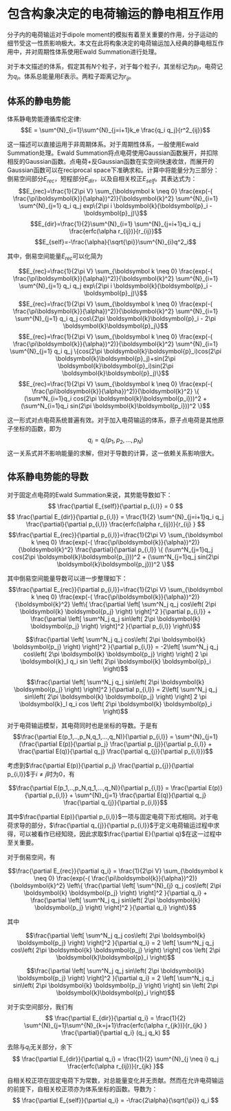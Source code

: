 # 包含构象决定的电荷输运的静电相互作用

分子内的电荷输运对于dipole moment的模拟有着至关重要的作用，分子运动的细节受这一性质影响极大。本文在此将构象决定的电荷输运加入经典的静电相互作用中，并对周期性体系使用Ewald Summation进行处理。

对于本文描述的体系，假定其有$N$个粒子，对于每个粒子$i$，其坐标记为$p_i$，电荷记为$q_i$。体系总能量用$E$表示。两粒子距离记为$r_{ij}$。

## 体系的静电势能

体系静电势能遵循库伦定律:
$$E = \sum^{N}_{i=1}\sum^{N}_{j=i+1}k_e \frac{q_i q_j}{r^2_{ij}}$$

这一描述可以直接运用于非周期体系。对于周期性体系，一般使用Ewald Summation处理。Ewald Summation将点电荷使用Gaussian函数展开，并扣除相反的Gaussian函数。点电荷+反Gaussian函数在实空间快速收敛，而展开的Gaussian函数可以在reciprocal space下准确求和。计算中将能量分为三部分：倒易空间部分$E_{rec}$，短程部分$E_{dir}$，以及自相关校正$E_{self}$。其表达式为：
$$E_{rec}=\frac{1}{2\pi V} \sum_{\boldsymbol k \neq 0} \frac{exp(-( \frac{\pi\boldsymbol{k}}{\alpha})^2)}{\boldsymbol{k}^2} \sum^{N}_{i=1} \sum^{N}_{j=1} q_i q_j exp\{2\pi i \boldsymbol{k}(\boldsymbol{p}_i - \boldsymbol{p}_j)\}$$
$$E_{dir}=\frac{1}{2}\sum^{N}_{i=1} \sum^{N}_{j=i+1}q_i q_j \frac{erfc(\alpha r_{ij})}{r_{ij}}$$
$$E_{self}=-\frac{\alpha}{\sqrt{\pi}}\sum^{N}_{i}q^2_i$$

其中，倒易空间能量$E_{rec}$可以化简为

$$E_{rec}=\frac{1}{2\pi V} \sum_{\boldsymbol k \neq 0} \frac{exp(-( \frac{\pi\boldsymbol{k}}{\alpha})^2)}{\boldsymbol{k}^2} \sum^{N}_{i=1} \sum^{N}_{j=1} q_i q_j exp\{2\pi i \boldsymbol{k}(\boldsymbol{p}_i - \boldsymbol{p}_j)\}$$
$$E_{rec}=\frac{1}{2\pi V} \sum_{\boldsymbol k \neq 0} \frac{exp(-( \frac{\pi\boldsymbol{k}}{\alpha})^2)}{\boldsymbol{k}^2} \sum^{N}_{i=1} \sum^{N}_{j=1} q_i q_j cos\{2\pi \boldsymbol{k}\boldsymbol{p}_i - 2\pi \boldsymbol{k}\boldsymbol{p}_j\}$$
$$E_{rec}=\frac{1}{2\pi V} \sum_{\boldsymbol k \neq 0} \frac{exp(-( \frac{\pi\boldsymbol{k}}{\alpha})^2)}{\boldsymbol{k}^2} \sum^{N}_{i=1} \sum^{N}_{j=1} q_i q_j \{cos(2\pi \boldsymbol{k}\boldsymbol{p}_i)cos(2\pi \boldsymbol{k}\boldsymbol{p}_j)+sin(2\pi \boldsymbol{k}\boldsymbol{p}_i)sin(2\pi \boldsymbol{k}\boldsymbol{p}_j)\}$$
$$E_{rec}=\frac{1}{2\pi V} \sum_{\boldsymbol k \neq 0} \frac{exp(-( \frac{\pi\boldsymbol{k}}{\alpha})^2)}{\boldsymbol{k}^2} \{ (\sum^N_{i=1}q_i cos(2\pi \boldsymbol{k}\boldsymbol{p_i}))^2 + (\sum^N_{i=1}q_i sin(2\pi \boldsymbol{k}\boldsymbol{p_i}))^2 \}$$

这一形式对点电荷系统普遍有效。对于加入电荷输运的体系，原子点电荷是其他原子坐标的函数，即为
$$q_i = q_i(p_1, p_2, ..., p_N)$$
这一关系式并不影响能量的求解，但对于导数的计算，这一依赖关系影响很大。

## 体系静电势能的导数

对于固定点电荷的Ewald Summation来说，其势能导数如下：
$$ \frac{\partial E_{self}}{\partial p_{i,l}} = 0 $$
$$ \frac{\partial E_{dir}}{\partial p_{i,l}} = \frac{1}{2} \sum^{N}_{j=i+1}q_i q_j \frac{\partial}{\partial p_{i,l}} \frac{erfc(\alpha r_{ij})}{r_{ij} } $$
$$\frac{\partial E_{rec}}{\partial p_{i,l}}=\frac{1}{2\pi V} \sum_{\boldsymbol k \neq 0} \frac{exp(-( \frac{\pi\boldsymbol{k}}{\alpha})^2)}{\boldsymbol{k}^2} \frac{\partial}{\partial p_{i,l}} \{ (\sum^N_{j=1}q_j cos(2\pi \boldsymbol{k}\boldsymbol{p_j}))^2 + (\sum^N_{j=1}q_j sin(2\pi \boldsymbol{k}\boldsymbol{p_j}))^2 \}$$

其中倒易空间能量导数可以进一步整理如下：
$$\frac{\partial E_{rec}}{\partial p_{i,l}}=\frac{1}{2\pi V} \sum_{\boldsymbol k \neq 0} \frac{exp(-( \frac{\pi\boldsymbol{k}}{\alpha})^2)}{\boldsymbol{k}^2} \left\{ \frac{\partial \left[ \sum^N_j q_j cos\left( 2\pi \boldsymbol{k} \boldsymbol{p_j} \right) \right]^2 }{\partial p_{i,l}} + \frac{\partial \left[ \sum^N_j q_j sin\left( 2\pi \boldsymbol{k} \boldsymbol{p_j} \right) \right]^2 }{\partial p_{i,l}} \right\}$$

$$\frac{\partial \left[ \sum^N_j q_j cos\left( 2\pi \boldsymbol{k} \boldsymbol{p_j} \right) \right]^2 }{\partial p_{i,l}} = -2\left[ \sum^N_j q_j cos\left( 2\pi \boldsymbol{k} \boldsymbol{p_j} \right) \right] 2 \pi \boldsymbol{k}_l q_i sin \left( 2\pi \boldsymbol{k} \boldsymbol{p}_i \right)$$

$$\frac{\partial \left[ \sum^N_j q_j sin\left( 2\pi \boldsymbol{k} \boldsymbol{p_j} \right) \right]^2 }{\partial p_{i,l}} = 2\left[ \sum^N_j q_j sin\left( 2\pi \boldsymbol{k} \boldsymbol{p_j} \right) \right] 2 \pi \boldsymbol{k}_l q_i cos \left( 2\pi \boldsymbol{k} \boldsymbol{p}_i \right)$$

对于电荷输运模型，其电荷同时也是坐标的导数。于是有
$$\frac{\partial E(p_1,..,p_N,q_1,...,q_N)}{\partial p_{i,l}} = \sum^{N}_{j=1}(\frac{\partial E(p)}{\partial p_j} \frac{\partial p_{j}}{\partial p_{i,l}} + \frac{\partial E(q)}{\partial q_j} \frac{\partial q_{j}}{\partial p_{i,l}})$$

考虑到$\frac{\partial E(p)}{\partial p_j} \frac{\partial p_{j}}{\partial p_{i,l}}$于$i\neq j$时为0，有

$$\frac{\partial E(p_1,..,p_N,q_1,...,q_N)}{\partial p_{i,l}} = \frac{\partial E(p)}{\partial p_{i,l}} + \sum^{N}_{j=1} \frac{\partial E(q)}{\partial q_j} \frac{\partial q_{j}}{\partial p_{i,l}}$$

其中$\frac{\partial E(p)}{\partial p_{i,l}}$一项与固定电荷下形式相同。对于电荷求导的部分，$\frac{\partial q_{j}}{\partial p_{i,l}}$于定义电荷输运过程中求得，可以被看作已经知晓，因此求取$\frac{\partial E}{\partial q}$在这一过程中至关重要。

对于倒易空间，有

$$\frac{\partial E_{rec}}{\partial q_i} = \frac{1}{2\pi V} \sum_{\boldsymbol k \neq 0} \frac{exp(-( \frac{\pi\boldsymbol{k}}{\alpha})^2)}{\boldsymbol{k}^2} \left\{ \frac{\partial \left[ \sum^{N}_{j} q_j cos\left( 2\pi \boldsymbol{k} \boldsymbol{p_j} \right) \right]^2 }{\partial q_i} + \frac{\partial \left[ \sum^N_j q_j sin\left( 2\pi \boldsymbol{k} \boldsymbol{p_j} \right) \right]^2 }{\partial q_i} \right\}$$

其中

$$\frac{\partial \left[ \sum^N_j q_j cos\left( 2\pi \boldsymbol{k} \boldsymbol{p_j} \right) \right]^2 }{\partial q_i} = 2 \left[ \sum^N_j q_j cos\left( 2\pi \boldsymbol{k} \boldsymbol{p_j} \right) \right] cos \left( 2\pi \boldsymbol{k}\boldsymbol{p}_i \right)$$

$$\frac{\partial \left[ \sum^N_j q_j sin\left( 2\pi \boldsymbol{k} \boldsymbol{p_j} \right) \right]^2 }{\partial q_i} = 2 \left[ \sum^N_j q_j sin\left( 2\pi \boldsymbol{k} \boldsymbol{p_j} \right) \right] sin \left( 2\pi \boldsymbol{k}\boldsymbol{p}_i \right)$$

对于实空间部分，我们有
$$ \frac{\partial E_{dir}}{\partial q_i} = \frac{1}{2} \sum^{N}_{j=1}\sum^{N}_{k=j+1}\frac{erfc(\alpha r_{jk})}{r_{jk} } \frac{\partial}{\partial q_i} (q_j q_k) $$

去除与$q_i$无关部分，余下
$$ \frac{\partial E_{dir}}{\partial q_i} = \frac{1}{2} \sum^{N}_{j \neq i} q_j \frac{erfc(\alpha r_{ij})}{r_{jk} }$$

自相关校正项在固定电荷下为常数，对总能量变化并无贡献。然而在允许电荷输运的前提下，自相关校正项亦为体系坐标的函数。导数为：
$$ \frac{\partial E_{self}}{\partial q_i} = -\frac{2\alpha}{\sqrt{\pi}} q_i $$
